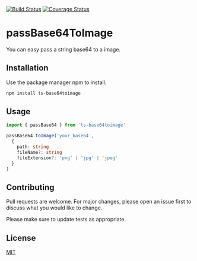 [![Build Status](https://travis-ci.org/michaelquesado/ts-base64-to-image.svg?branch=master)](https://travis-ci.org/michaelquesado/ts-base64-to-image)
[![Coverage Status](https://coveralls.io/repos/github/michaelquesado/ts-base64-to-image/badge.svg?branch=master)](https://coveralls.io/github/michaelquesado/ts-base64-to-image?branch=master)

# passBase64ToImage

You can easy pass a string base64 to a image.

## Installation

Use the package manager npm to install.

```bash
npm install ts-base64toimage
```

## Usage

```typescript
import { passBase64 } from 'ts-base64toimage'

passBase64.toImage('your_base64', 
  {
    path: string
    fileName?: string
    fileExtension?: 'png' | 'jpg' | 'jpeg'
  }
)
```

## Contributing
Pull requests are welcome. For major changes, please open an issue first to discuss what you would like to change.

Please make sure to update tests as appropriate.

## License
[MIT](https://choosealicense.com/licenses/mit/)